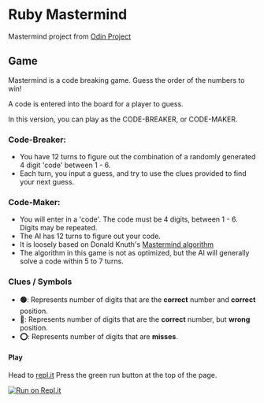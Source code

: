 # Ruby Mastermind #
Mastermind project from [Odin Project](https://www.theodinproject.com/lessons/ruby-mastermind)

## Game ##
Mastermind is a code breaking game. Guess the order of the numbers to win!

A code is entered into the board for a player to guess. 

In this version, you can play as the CODE-BREAKER, or CODE-MAKER.

### Code-Breaker: ###
  - You have 12 turns to figure out the combination of a randomly generated 4 digit 'code' between 1 - 6.
  - Each turn, you input a guess, and try to use the clues provided to find your next guess.

### Code-Maker: ###
  - You will enter in a 'code'. The code must be 4 digits, between 1 - 6. Digits may be repeated.
  - The AI has 12 turns to figure out your code.
  - It is loosely based on Donald Knuth's [Mastermind algorithm](https://en.wikipedia.org/wiki/Mastermind_(board_game)#Algorithms_and_strategies)
  - The algorithm in this game is not as optimized, but the AI will generally solve a code within 5 to 7 turns.

### Clues / Symbols ###
- **:green_circle:**: Represents number of digits that are the **correct** number and **correct** position.
- **:red_circle:**: Represents number of digits that are the **correct** number, but **wrong** position.
- **:o:**: Represents number of digits that are **misses**.

#### Play ####
Head to [repl.it](https://replit.com/@KenTohara/rubyMastermind)
Press the green run button at the top of the page.

[![Run on Repl.it](https://repl.it/badge/github/KTohara/ruby_Mastermind)](https://replit.com/@KenTohara/rubyMastermind)